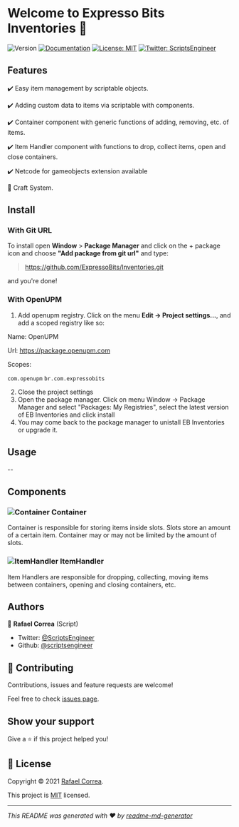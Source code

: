 # Welcome to Expresso Bits Inventories 👋
![Version](https://img.shields.io/badge/version-0.8.0-blue.svg?cacheSeconds=2592000)
[![Documentation](https://img.shields.io/badge/documentation-yes-brightgreen.svg)](todo-doc)
[![License: MIT](https://img.shields.io/badge/License-MIT-yellow.svg)](MIT)
[![Twitter: ScriptsEngineer](https://img.shields.io/twitter/follow/ScriptsEngineer.svg?style=social)](https://twitter.com/ScriptsEngineer)

## Features

✔️ Easy item management by scriptable objects.

✔️ Adding custom data to items via scriptable with components.

✔️ Container component with generic functions of adding, removing, etc. of items.

✔️ Item Handler component with functions to drop, collect items, open and close containers.

✔️ Netcode for gameobjects extension available

🔨 Craft System.


## Install

### With Git URL
To install open <b>Window</b> > <b>Package Manager</b> and click on the + package icon and choose <b>"Add package from git url"</b> and type:

> https://github.com/ExpressoBits/Inventories.git

and you're done!

### With OpenUPM
1. Add openupm registry. Click on the menu <b>Edit -> Project settings...</b>, and add a scoped registry like so:

Name: OpenUPM

Url: https://package.openupm.com

Scopes:

```com.openupm```
```br.com.expressobits```


2. Close the project settings
3. Open the package manager. Click on menu Window -> Package Manager and select "Packages: My Registries", select the latest version of EB Inventories and click install
4. You may come back to the package manager to unistall EB Inventories or upgrade it.

## Usage
--

## Components

### ![Container](https://raw.githubusercontent.com/ExpressoBits/Inventories/master/Editor/Textures/Container.png) Container

Container is responsible for storing items inside slots. Slots store an amount of a certain item. Container may or may not be limited by the amount of slots.

### ![ItemHandler](https://raw.githubusercontent.com/ExpressoBits/Inventories/master/Editor/Textures/ItemHandler.png) ItemHandler

Item Handlers are responsible for dropping, collecting, moving items between containers, opening and closing containers, etc.

## Authors

👤 **Rafael Correa**
(Script)
* Twitter: [@ScriptsEngineer](https://twitter.com/ScriptsEngineer)
* Github: [@scriptsengineer](https://github.com/scriptsengineer)


## 🤝 Contributing

Contributions, issues and feature requests are welcome!

Feel free to check [issues page](https://github.com/ExpressoBits/Inventories/issues).

## Show your support

Give a ⭐️ if this project helped you!


## 📝 License

Copyright © 2021 [Rafael Correa](https://github.com/scriptsengineer).

This project is [MIT](MIT) licensed.

***
_This README was generated with ❤️ by [readme-md-generator](https://github.com/kefranabg/readme-md-generator)_